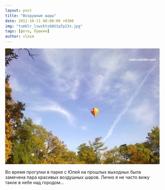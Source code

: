 ```yaml
---
layout: post
title: "Воздушные шары"
date: 2011-10-11 00:00:00 +0300
img: "tumblr_lswzktsb0U1qfp23s.jpg"
tags: [фото, Пушкин]
author: vlaim
---
```


![image](/assets/img/tumblr_lswzktsb0U1qfp23s.jpg)

Во время прогулки в парке с Юлей на прошлых выходных была замечена пара красивых воздушных шаров. Лично я не часто вижу такое в небе над городом…